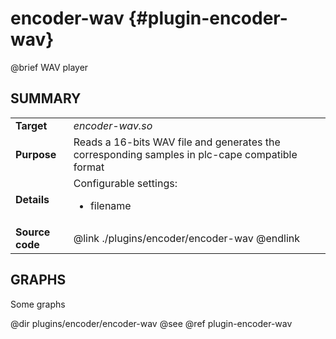 encoder-wav {#plugin-encoder-wav}
===========

@brief WAV player

## SUMMARY

<table>
<tr>
	<td><b>Target</b><td><i>encoder-wav.so</i>
<tr>
	<td><b>Purpose</b><td>
	Reads a 16-bits WAV file and generates the corresponding samples in plc-cape compatible format
<tr>
	<td><b>Details</b><td>
		Configurable settings:
		<ul>
			<li>filename
		</ul>
<tr>
	<td><b>Source code</b>
	<td>@link ./plugins/encoder/encoder-wav @endlink
</table>

## GRAPHS

Some graphs

@dir plugins/encoder/encoder-wav
@see @ref plugin-encoder-wav
